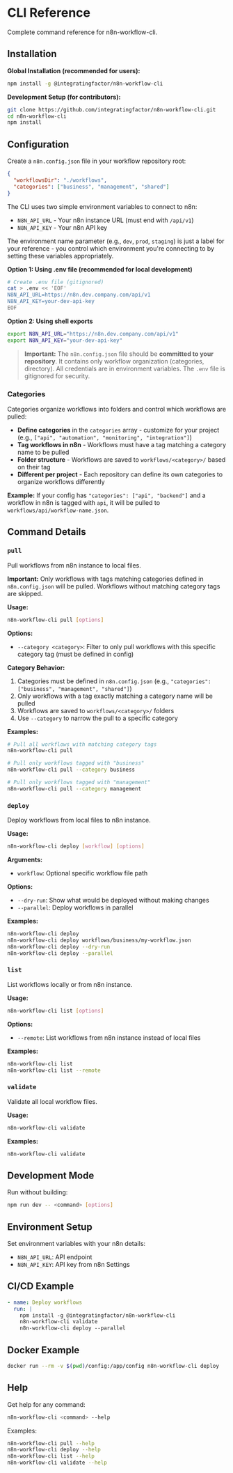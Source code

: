 # CLI Reference

Complete command reference for n8n-workflow-cli.

## Installation

**Global Installation (recommended for users):**
```bash
npm install -g @integratingfactor/n8n-workflow-cli
```

**Development Setup (for contributors):**
```bash
git clone https://github.com/integratingfactor/n8n-workflow-cli.git
cd n8n-workflow-cli
npm install
```

## Configuration

Create a `n8n.config.json` file in your workflow repository root:

```json
{
  "workflowsDir": "./workflows",
  "categories": ["business", "management", "shared"]
}
```

The CLI uses two simple environment variables to connect to n8n:

- `N8N_API_URL` - Your n8n instance URL (must end with `/api/v1`)
- `N8N_API_KEY` - Your n8n API key

The environment name parameter (e.g., `dev`, `prod`, `staging`) is just a label for your reference - you control which environment you're connecting to by setting these variables appropriately.

**Option 1: Using .env file (recommended for local development)**
```bash
# Create .env file (gitignored)
cat > .env << 'EOF'
N8N_API_URL=https://n8n.dev.company.com/api/v1
N8N_API_KEY=your-dev-api-key
EOF
```

**Option 2: Using shell exports**
```bash
export N8N_API_URL="https://n8n.dev.company.com/api/v1"
export N8N_API_KEY="your-dev-api-key"
```

> **Important:** The `n8n.config.json` file should be **committed to your repository**. It contains only workflow organization (categories, directory). All credentials are in environment variables. The `.env` file is gitignored for security.

### Categories

Categories organize workflows into folders and control which workflows are pulled:

- **Define categories** in the `categories` array - customize for your project (e.g., `["api", "automation", "monitoring", "integration"]`)
- **Tag workflows in n8n** - Workflows must have a tag matching a category name to be pulled
- **Folder structure** - Workflows are saved to `workflows/<category>/` based on their tag
- **Different per project** - Each repository can define its own categories to organize workflows differently

**Example:** If your config has `"categories": ["api", "backend"]` and a workflow in n8n is tagged with `api`, it will be pulled to `workflows/api/workflow-name.json`.

## Command Details

### `pull`
Pull workflows from n8n instance to local files.

**Important:** Only workflows with tags matching categories defined in `n8n.config.json` will be pulled. Workflows without matching category tags are skipped.

**Usage:**
```bash
n8n-workflow-cli pull [options]
```

**Options:**
- `--category <category>`: Filter to only pull workflows with this specific category tag (must be defined in config)

**Category Behavior:**
1. Categories must be defined in `n8n.config.json` (e.g., `"categories": ["business", "management", "shared"]`)
2. Only workflows with a tag exactly matching a category name will be pulled
3. Workflows are saved to `workflows/<category>/` folders
4. Use `--category` to narrow the pull to a specific category

**Examples:**
```bash
# Pull all workflows with matching category tags
n8n-workflow-cli pull

# Pull only workflows tagged with "business"
n8n-workflow-cli pull --category business

# Pull only workflows tagged with "management"
n8n-workflow-cli pull --category management
```

### `deploy`
Deploy workflows from local files to n8n instance.

**Usage:**
```bash
n8n-workflow-cli deploy [workflow] [options]
```

**Arguments:**
- `workflow`: Optional specific workflow file path

**Options:**
- `--dry-run`: Show what would be deployed without making changes
- `--parallel`: Deploy workflows in parallel

**Examples:**
```bash
n8n-workflow-cli deploy
n8n-workflow-cli deploy workflows/business/my-workflow.json
n8n-workflow-cli deploy --dry-run
n8n-workflow-cli deploy --parallel
```

### `list`
List workflows locally or from n8n instance.

**Usage:**
```bash
n8n-workflow-cli list [options]
```

**Options:**
- `--remote`: List workflows from n8n instance instead of local files

**Examples:**
```bash
n8n-workflow-cli list
n8n-workflow-cli list --remote
```

### `validate`
Validate all local workflow files.

**Usage:**
```bash
n8n-workflow-cli validate
```

**Examples:**
```bash
n8n-workflow-cli validate
```

## Development Mode

Run without building:
```bash
npm run dev -- <command> [options]
```

## Environment Setup

Set environment variables with your n8n details:
- `N8N_API_URL`: API endpoint
- `N8N_API_KEY`: API key from n8n Settings

## CI/CD Example

```yaml
- name: Deploy workflows
  run: |
    npm install -g @integratingfactor/n8n-workflow-cli
    n8n-workflow-cli validate
    n8n-workflow-cli deploy --parallel
```

## Docker Example

```bash
docker run --rm -v $(pwd)/config:/app/config n8n-workflow-cli deploy
```

## Help

Get help for any command:
```bash
n8n-workflow-cli <command> --help
```

Examples:
```bash
n8n-workflow-cli pull --help
n8n-workflow-cli deploy --help
n8n-workflow-cli list --help
n8n-workflow-cli validate --help
```
